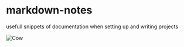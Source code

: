 # markdown-notes
usefull snippets of documentation when setting up and writing projects

![Cow](https://images.pexels.com/photos/144234/bull-landscape-nature-mammal-144234.jpeg?auto=compress&cs=tinysrgb&h=650&w=940)
